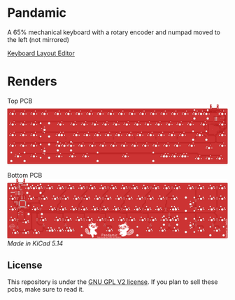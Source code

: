# Pandamic
A 65% mechanical keyboard with a rotary encoder and numpad moved to the left (not mirrored)

[Keyboard Layout Editor](http://www.keyboard-layout-editor.com/#/gists/109887f27b486985edc4fb8d0afd7937)

# Renders
Top PCB
![Top](https://github.com/swiftrax/Pandamic/blob/master/PCB/Images/top.svg)

Bottom PCB
![Bottom](https://github.com/swiftrax/Pandamic/blob/master/PCB/Images/bottom.svg)
*Made in KiCad 5.14*

## License

This repository is under the [GNU GPL V2 license](https://github.com/swiftrax/Pandamic/blob/master/LICENSE). If you plan to sell these pcbs, make sure to read it.
